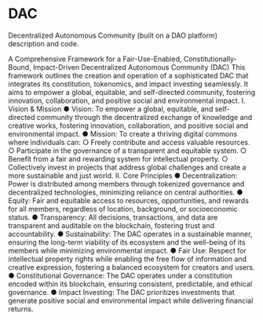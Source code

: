 # DAC
Decentralized Autonomous Community (built on a DAO platform) description and code.

A Comprehensive Framework for a Fair-Use-Enabled, Constitutionally-Bound, Impact-Driven Decentralized Autonomous Community (DAC) This framework outlines the creation and operation of a sophisticated DAC that integrates its constitution, tokenomics, and impact investing seamlessly. It aims to empower a global, equitable, and self-directed community, fostering innovation, collaboration, and positive social and environmental impact. I. Vision & Mission ● Vision: To empower a global, equitable, and self-directed community through the decentralized exchange of knowledge and creative works, fostering innovation, collaboration, and positive social and environmental impact. ● Mission: To create a thriving digital commons where individuals can: ○ Freely contribute and access valuable resources. ○ Participate in the governance of a transparent and equitable system. ○ Benefit from a fair and rewarding system for intellectual property. ○ Collectively invest in projects that address global challenges and create a more sustainable and just world. II. Core Principles ● Decentralization: Power is distributed among members through tokenized governance and decentralized technologies, minimizing reliance on central authorities. ● Equity: Fair and equitable access to resources, opportunities, and rewards for all members, regardless of location, background, or socioeconomic status. ● Transparency: All decisions, transactions, and data are transparent and auditable on the blockchain, fostering trust and accountability. ● Sustainability: The DAC operates in a sustainable manner, ensuring the long-term viability of its ecosystem and the well-being of its members while minimizing environmental impact. ● Fair Use: Respect for intellectual property rights while enabling the free flow of information and creative expression, fostering a balanced ecosystem for creators and users. ● Constitutional Governance: The DAC operates under a constitution encoded within its blockchain, ensuring consistent, predictable, and ethical governance. ● Impact Investing: The DAC prioritizes investments that generate positive social and environmental impact while delivering financial returns.
